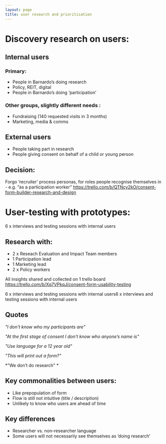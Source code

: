 ```yaml
---
layout: page
title: user research and prioritisation
---
```

# Discovery research on users:

## Internal users
### Primary: 
- People in Barnardo’s doing research
- Policy, REIT, digital
- People in Barnardo’s doing ‘participation’

### Other groups, slightly different needs :
- Fundraising (140 requested visits in 3 months) 
- Marketing, media & comms

## External users
- People taking part in research
- People giving consent on behalf of a child or young person

## Decision:
Forgo ‘recruiter’ process personas, for roles people recognise themselves in - e.g.  “as a participation worker”
https://trello.com/b/QTNcy2kO/consent-form-builder-research-and-design 

# User-testing with prototypes:
6 x interviews and testing sessions with internal users

## Research with:
- 2 x Reseach Evaluation and Impact Team members
- 1 Participation lead
- 1 Marketing lead
- 2 x Policy workers

All insights shared and collected on 1 trello board
https://trello.com/b/Xq7VPkqJ/consent-form-usability-testing 

6 x interviews and testing sessions with internal users6 x interviews and testing sessions with internal users

## Quotes
*"I don't know who my participants are"*

*"At the first stage of consent I don’t know who anyone’s name is"*

*"Use language for a 12 year old"*

*"This will print out a form?"*

*"We don’t do research" *

## Key commonalities between users:

- Like prepopulation of form
- Flow is still not intuitive (title / description)
- Unlikely to know who users are ahead of time 


## Key differences
- Researcher vs. non-researcher language
- Some users will not necessarily see themselves as ‘doing research’




